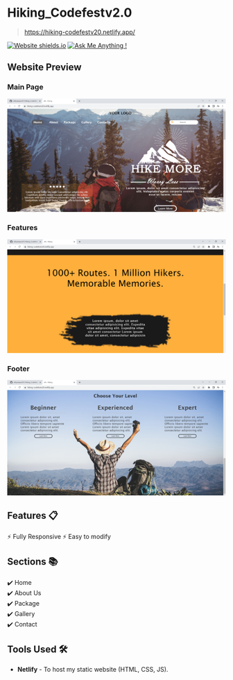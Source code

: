 # Hiking_Codefestv2.0
> https://hiking-codefestv20.netlify.app/


[![Website shields.io](https://img.shields.io/badge/website-up-yellow)](https://github.com/alifiyakapasi07/Hiking_Codefestv2.0)
[![Ask Me Anything !](https://img.shields.io/badge/ask%20me-linkedin-1abc9c.svg)](https://www.linkedin.com/in/alifiyakapasi07/)

## Website Preview
### Main Page
<img src="1.png" width="900">

### Features
<img src="2.png" width="900">

### Footer
<img src="3.png" width="900">
  

## Features 📋
⚡️ Fully Responsive
⚡️ Easy to modify

## Sections 📚
✔️ Home\
✔️ About Us\
✔️ Package\
✔️ Gallery \
✔️ Contact


## Tools Used 🛠️
* <b>Netlify</b> - To host my static website (HTML, CSS, JS).
